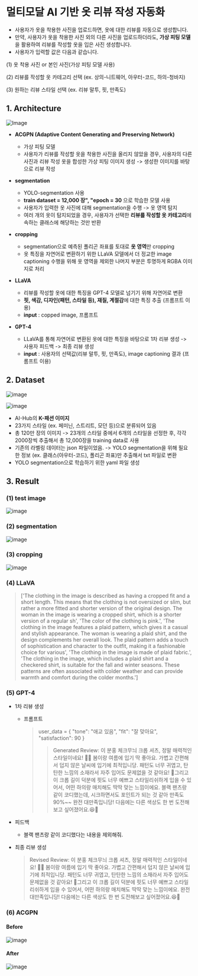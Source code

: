 # 멀티모달 AI 기반 옷 리뷰 작성 자동화

- 사용자가 옷을 착용한 사진을 업로드하면, 옷에 대한 리뷰를 자동으로 생성합니다.
- 만약, 사용자가 옷을 착용한 사진 외의 다른 사진을 업로드하더라도, **가상 피팅 모델**을 활용하여 리뷰를 작성할 옷을 입은 사진 생성합니다.
- 사용자가 입력할 값은 다음과 같습니다.

(1) 옷 착용 사진 or 본인 사진(가상 피팅 모델 사용)

(2) 리뷰를 작성할 옷 카테고리 선택 (ex. 상의-니트웨어, 아우터-코드, 하의-청바지)

(3) 원하는 리뷰 스타일 선택 (ex. 리뷰 말투, 핏, 만족도)

## 1. Architecture

![Image](https://github.com/user-attachments/assets/ea0644a5-5cb1-4676-955d-39e09765aded)

- **ACGPN (Adaptive Content Generating and Preserving Network)**
    - 가상 피팅 모델
    - 사용자가 리뷰를 작성할 옷을 착용한 사진을 올리지 않았을 경우, 사용자의 다른 사진과 리뷰 작성 옷을 합성한 가상 피팅 이미지 생성 -> 생성한 이미지를 바탕으로 리뷰 작성

- **segmentation**

  - YOLO-segmentation 사용
  - **train dataset = 12,000 장", "epoch = 30** 으로 학습한 모델 사용
  - 사용자가 입력한 옷 사진에 대해 segmentation을 수행 -> 옷 영역 탐지
  - 여러 개의 옷이 탐지되었을 경우, 사용자가 선택한 **리뷰를 작성할 옷 카테고리**에 속하는 클래스에 해당하는 것만 반환

- **cropping**
    - segmentation으로 예측된 폴리곤 좌표를 토대로 **옷 영역**만 cropping
    - 옷 특징을 자연어로 변환하기 위한 LLaVA 모델에서 더 정교한 image captioning 수행을 위해 옷 영역을 제외한 나머지 부분은 투명하게 RGBA 이미지로 처리
 
- **LLaVA**
    - 리뷰를 작성할 옷에 대한 특징을 GPT-4 모델로 넘기기 위해 자연어로 변환
    - **핏, 색감, 디자인(패턴, 스타일 등), 재질, 계절감**에 대한 특징 추출 (프롬프트 이용)
    - **input** : copped image, 프롬프트

- **GPT-4**
    - LLaVA를 통해 자연어로 변환된 옷에 대한 특징을 바탕으로 1차 리뷰 생성 -> 사용자 피드백 -> 최종 리뷰 생성
    - **input** : 사용자의 선택값(리뷰 말투, 핏, 만족도), image captioning 결과 (프롬프트 이용)



## 2. Dataset

![image](https://github.com/KU-BIG/KUBIG_2025_SPRING/blob/main/KUBIG%20CONTEST/CV/Team4/images/186.jpg)

![image](https://github.com/KU-BIG/KUBIG_2025_SPRING/blob/main/KUBIG%20CONTEST/CV/Team4/images/%EC%8A%A4%ED%81%AC%EB%A6%B0%EC%83%B7%202025-02-23%20170609.png)

- AI-Hub의 **K-패션 이미지**
- 23가지 스타일 (ex. 페미닌, 스트리트, 모던 등)으로 분류되어 있음
- 총 120만 장의 이미지 -> 23개의 스타일 중에서 6개의 스타일을 선정한 후, 각각 2000장씩 추출해서 총 12,000장을 training data로 사용
- 기존의 라벨링 데이터는 json 파일이었음. -> YOLO segmentation을 위해 필요한 정보 (ex. 클래스(아우터-코드), 폴리곤 좌표)만 추출해서 txt 파일로 변환
- YOLO segmentation으로 학습하기 위한 yaml 파일 생성

## 3. Result

### (1) test image
  ![image](https://github.com/KU-BIG/KUBIG_2025_SPRING/blob/main/KUBIG%20CONTEST/CV/Team4/images/test_image_%EC%9B%90%EB%B3%B8.png)

### (2) segmentation
  ![image](https://github.com/KU-BIG/KUBIG_2025_SPRING/blob/main/KUBIG%20CONTEST/CV/Team4/images/test_image_seg.png)

### (3) cropping
  ![image](https://github.com/KU-BIG/KUBIG_2025_SPRING/blob/main/KUBIG%20CONTEST/CV/Team4/images/test_image_cropped.png
)

### (4) LLaVA
  > ['The clothing in the image is described as having a cropped fit and a short length. This means that the clothing is not oversized or slim, but rather a more fitted and shorter version of the original design. The woman in the image is wearing a cropped shirt, which is a shorter version of a regular sh',
 'The color of the clothing is pink.',
 'The clothing in the image features a plaid pattern, which gives it a casual and stylish appearance. The woman is wearing a plaid shirt, and the design complements her overall look. The plaid pattern adds a touch of sophistication and character to the outfit, making it a fashionable choice for various',
 'The clothing in the image is made of plaid fabric.',
 'The clothing in the image, which includes a plaid shirt and a checkered shirt, is suitable for the fall and winter seasons. These patterns are often associated with colder weather and can provide warmth and comfort during the colder months.']

### (5) GPT-4
- 1차 리뷰 생성
  - 프롬프트
    > user_data = {
    "tone": "애교 있음",
    "fit": "잘 맞아요",
    "satisfaction": 90
} 
    >> Generated Review:
 이 분홍 체크무늬 크롭 셔츠, 정말 매력적인 스타일이네요! 👗🌸 봄이랑 여름에 입기 딱 좋아요. 가볍고 간편해서 덥지 않은 날씨에 입기에 최적입니당. 패턴도 너무 귀엽고, 탄탄한 느낌의 소재라서 자주 입어도 문제없을 것 같아요! 🤗그리고 이 크롭 길이 덕분에 핏도 너무 예쁘고 스타일리쉬하게 입을 수 있어서, 어떤 하의랑 매치해도 딱딱 맞는 느낌이에요. 블랙 팬츠랑 같이 코디했는데, 시크하면서도 포인트가 되는 것 같아 만족도 90%~~ 완전 대만족입니당! 다음에는 다른 색상도 한 번 도전해보고 싶어졌어요.😆💖

- 피드백
  - 블랙 팬츠랑 같이 코디했다는 내용을 제외해줘.

- 최종 리뷰 생성
   > Revised Review:
 이 분홍 체크무늬 크롭 셔츠, 정말 매력적인 스타일이네요! 👗🌸 봄이랑 여름에 입기 딱 좋아요. 가볍고 간편해서 덥지 않은 날씨에 입기에 최적입니당. 패턴도 너무 귀엽고, 탄탄한 느낌의 소재라서 자주 입어도 문제없을 것 같아요! 🤗그리고 이 크롭 길이 덕분에 핏도 너무 예쁘고 스타일리쉬하게 입을 수 있어서, 어떤 하의랑 매치해도 딱딱 맞는 느낌이에요. 완전 대만족입니당! 다음에는 다른 색상도 한 번 도전해보고 싶어졌어요.😆💖

### (6) ACGPN
#### Before
![image](https://github.com/KU-BIG/KUBIG_2025_SPRING/blob/main/KUBIG%20CONTEST/CV/Team4/images/before.png)

#### After
![image](https://github.com/KU-BIG/KUBIG_2025_SPRING/blob/main/KUBIG%20CONTEST/CV/Team4/images/after.png)
